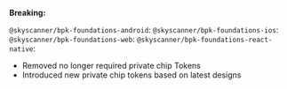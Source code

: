 **Breaking:**

`@skyscanner/bpk-foundations-android`:
`@skyscanner/bpk-foundations-ios`:
`@skyscanner/bpk-foundations-web`:
`@skyscanner/bpk-foundations-react-native`:
  - Removed no longer required private chip Tokens
  - Introduced new private chip tokens based on latest designs
